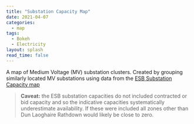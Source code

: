 ```yaml
---
title: "Substation Capacity Map"
date: 2021-04-07
categories:
  - map
tags:
  - Bokeh
  - Electricity
layout: splash
read_time: false
---
```

A map of Medium Voltage (MV) substation clusters.  Created by grouping similarly located MV substations using data from the [ESB Substation Capacity
map](https://www.esbnetworks.ie/network-capacity-map)

> **Caveat:** the ESB substation capacities do not included contracted or bid capacity and so the indicative capacities
systematically underestimate availability. If these were included all zones other than Dun Laoghaire Rathdown would
likely be close to zero.

<object width="100%" height="100%" frameborder="0" type="text/html"
        data="/assets/html/substations_clustered_to_10_points.html"></object>